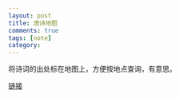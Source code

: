 ```yaml
---
layout: post
title: 唐诗地图
comments: true
tags: [note]
category: 
---
```



将诗词的出处标在地图上，方便按地点查询，有意思。

[1]:http://sou-yun.com/poetlife.html 

[链接][1]

